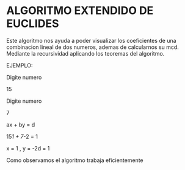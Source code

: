 # ALGORITMO EXTENDIDO DE EUCLIDES
Este algoritmo nos ayuda a poder visualizar 
los coeficientes de una combinacion lineal
de dos numeros, ademas de calcularnos su mcd.
Mediante la recursividad aplicando los teoremas
del algoritmo.

EJEMPLO:

Digite numero 

15

Digite numero 

7


ax + by = d 

15*1 + 7*-2 = 1

x = 1 , y = -2d = 1

Como observamos el algoritmo trabaja
eficientemente
